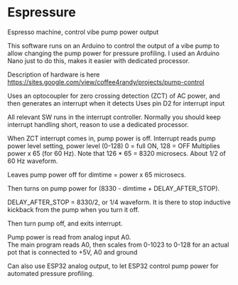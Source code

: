 # Espressure
Espresso machine, control vibe pump power output

This software runs on an Arduino to control the output of a vibe pump to allow changing the pump power for pressure profiling.
I used an Arduino Nano just to do this, makes it easier with dedicated processor.

Description of hardware is here
https://sites.google.com/view/coffee4randy/projects/pump-control 

Uses an optocoupler for zero crossing detection (ZCT) of AC power, and then generates an interrupt when it detects
Uses pin D2 for interrupt input

All relevant SW runs in the interrupt controller.  Normally you should keep interrupt handling short, reason to use a dedicated processor.

When ZCT interrupt comes in, pump power is off. Interrupt reads pump power level setting, power level (0-128)  0 = full ON, 128 = OFF
Multiplies power x 65 (for 60 Hz). Note that 126 * 65 = 8320 microsecs.  About 1/2 of 60 Hz waveform.

Leaves pump power off for dimtime = power x 65 microsecs.

Then turns on pump power for (8330 - dimtime + DELAY_AFTER_STOP). 

DELAY_AFTER_STOP = 8330/2, or 1/4 waveform.  It is there to stop inductive kickback from the pump when you turn it off.

Then turn pump off, and exits interrupt.

Pump power is read from analog input A0.  
The main program reads A0, then scales from 0-1023 to 0-128 for an actual pot that is connected to +5V, A0 and ground

Can also use ESP32 analog output, to let ESP32 control pump power for automated pressure profiling.

